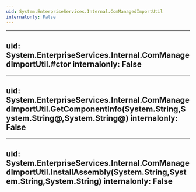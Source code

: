 ```yaml
---
uid: System.EnterpriseServices.Internal.ComManagedImportUtil
internalonly: False
---
```


---
uid: System.EnterpriseServices.Internal.ComManagedImportUtil.#ctor
internalonly: False
---

---
uid: System.EnterpriseServices.Internal.ComManagedImportUtil.GetComponentInfo(System.String,System.String@,System.String@)
internalonly: False
---

---
uid: System.EnterpriseServices.Internal.ComManagedImportUtil.InstallAssembly(System.String,System.String,System.String)
internalonly: False
---
